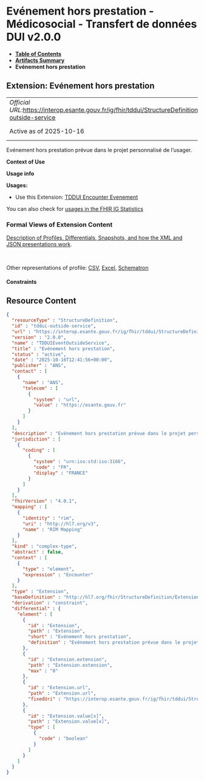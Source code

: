 # Evénement hors prestation - Médicosocial - Transfert de données DUI v2.0.0

* [**Table of Contents**](toc.md)
* [**Artifacts Summary**](artifacts.md)
* **Evénement hors prestation**

## Extension: Evénement hors prestation 

| | |
| :--- | :--- |
| *Official URL*:https://interop.esante.gouv.fr/ig/fhir/tddui/StructureDefinition/tddui-outside-service | *Version*:2.0.0 |
| Active as of 2025-10-16 | *Computable Name*:TDDUIEventOutsideService |

Evénement hors prestation prévue dans le projet personnalisé de l’usager.

**Context of Use**

**Usage info**

**Usages:**

* Use this Extension: [TDDUI Encounter Evenement](StructureDefinition-tddui-encounter-evenement.md)

You can also check for [usages in the FHIR IG Statistics](https://packages2.fhir.org/xig/ans.fhir.fr.tddui|current/StructureDefinition/tddui-outside-service)

### Formal Views of Extension Content

 [Description of Profiles, Differentials, Snapshots, and how the XML and JSON presentations work](http://build.fhir.org/ig/FHIR/ig-guidance/readingIgs.html#structure-definitions). 

 

Other representations of profile: [CSV](StructureDefinition-tddui-outside-service.csv), [Excel](StructureDefinition-tddui-outside-service.xlsx), [Schematron](StructureDefinition-tddui-outside-service.sch) 

#### Constraints



## Resource Content

```json
{
  "resourceType" : "StructureDefinition",
  "id" : "tddui-outside-service",
  "url" : "https://interop.esante.gouv.fr/ig/fhir/tddui/StructureDefinition/tddui-outside-service",
  "version" : "2.0.0",
  "name" : "TDDUIEventOutsideService",
  "title" : "Evénement hors prestation",
  "status" : "active",
  "date" : "2025-10-16T12:41:56+00:00",
  "publisher" : "ANS",
  "contact" : [
    {
      "name" : "ANS",
      "telecom" : [
        {
          "system" : "url",
          "value" : "https://esante.gouv.fr"
        }
      ]
    }
  ],
  "description" : "Evénement hors prestation prévue dans le projet personnalisé de l’usager.",
  "jurisdiction" : [
    {
      "coding" : [
        {
          "system" : "urn:iso:std:iso:3166",
          "code" : "FR",
          "display" : "FRANCE"
        }
      ]
    }
  ],
  "fhirVersion" : "4.0.1",
  "mapping" : [
    {
      "identity" : "rim",
      "uri" : "http://hl7.org/v3",
      "name" : "RIM Mapping"
    }
  ],
  "kind" : "complex-type",
  "abstract" : false,
  "context" : [
    {
      "type" : "element",
      "expression" : "Encounter"
    }
  ],
  "type" : "Extension",
  "baseDefinition" : "http://hl7.org/fhir/StructureDefinition/Extension",
  "derivation" : "constraint",
  "differential" : {
    "element" : [
      {
        "id" : "Extension",
        "path" : "Extension",
        "short" : "Evénement hors prestation",
        "definition" : "Evénement hors prestation prévue dans le projet personnalisé de l’usager."
      },
      {
        "id" : "Extension.extension",
        "path" : "Extension.extension",
        "max" : "0"
      },
      {
        "id" : "Extension.url",
        "path" : "Extension.url",
        "fixedUri" : "https://interop.esante.gouv.fr/ig/fhir/tddui/StructureDefinition/tddui-outside-service"
      },
      {
        "id" : "Extension.value[x]",
        "path" : "Extension.value[x]",
        "type" : [
          {
            "code" : "boolean"
          }
        ]
      }
    ]
  }
}

```
